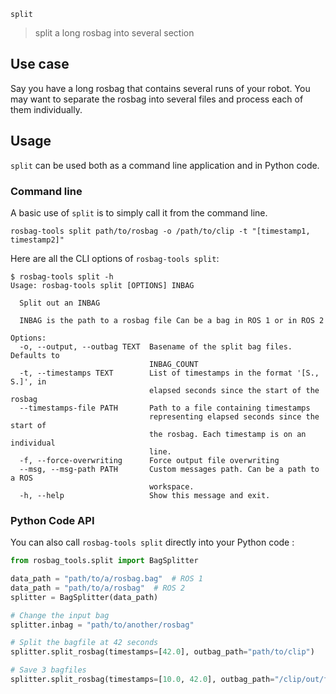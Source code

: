 `split`

> split a long rosbag into several section

## Use case

Say you have a long rosbag that contains several runs of your robot. You may want to separate the rosbag into several files and process each of them individually.

## Usage

`split` can be used both as a command line application and in Python code.

### Command line

A basic use of `split` is to simply call it from the command line.

```console
rosbag-tools split path/to/rosbag -o /path/to/clip -t "[timestamp1, timestamp2]"
```

Here are all the CLI options of `rosbag-tools split`:

```console
$ rosbag-tools split -h
Usage: rosbag-tools split [OPTIONS] INBAG

  Split out an INBAG

  INBAG is the path to a rosbag file Can be a bag in ROS 1 or in ROS 2

Options:
  -o, --output, --outbag TEXT  Basename of the split bag files. Defaults to
                               INBAG_COUNT
  -t, --timestamps TEXT        List of timestamps in the format '[S., S.]', in
                               elapsed seconds since the start of the rosbag
  --timestamps-file PATH       Path to a file containing timestamps
                               representing elapsed seconds since the start of
                               the rosbag. Each timestamp is on an individual
                               line.
  -f, --force-overwriting      Force output file overwriting
  --msg, --msg-path PATH       Custom messages path. Can be a path to a ROS
                               workspace.
  -h, --help                   Show this message and exit.
```

### Python Code API

You can also call `rosbag-tools split` directly into your Python code :

```py
from rosbag_tools.split import BagSplitter

data_path = "path/to/a/rosbag.bag"  # ROS 1
data_path = "path/to/a/rosbag"  # ROS 2
splitter = BagSplitter(data_path)

# Change the input bag
splitter.inbag = "path/to/another/rosbag"

# Split the bagfile at 42 seconds
splitter.split_rosbag(timestamps=[42.0], outbag_path="path/to/clip")

# Save 3 bagfiles
splitter.split_rosbag(timestamps=[10.0, 42.0], outbag_path="/clip/out/first/25/seconds")
```
